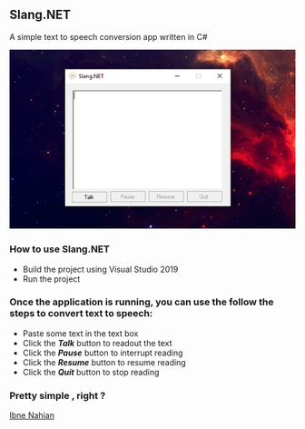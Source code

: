 ## Slang.NET

A simple text to speech conversion app written in C#

![Slang.NET](https://github.com/evilprince2009/Slang.NET/blob/main/Screenshot_1.png)

### How to use Slang.NET

- Build the project using Visual Studio 2019
- Run the project

### Once the application is running, you can use the follow the steps to convert text to speech:

- Paste some text in the text box
- Click the _**Talk**_ button to readout the text
- Click the _**Pause**_ button to interrupt reading
- Click the _**Resume**_ button to resume reading
- Click the _**Quit**_ button to stop reading

### Pretty simple , right ?

[Ibne Nahian](https://www.facebook.com/evilprince2009/)
